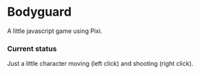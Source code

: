 Bodyguard
=========

A little javascript game using Pixi.

### Current status
Just a little character moving (left click) and shooting (right click).

